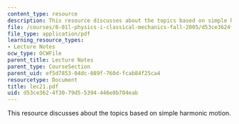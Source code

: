 ```yaml
---
content_type: resource
description: This resource discusses about the topics based on simple harmonic motion.
file: /courses/8-01l-physics-i-classical-mechanics-fall-2005/d53ce3624f3079d55394446e0b704eab_lec21.pdf
file_type: application/pdf
learning_resource_types:
- Lecture Notes
ocw_type: OCWFile
parent_title: Lecture Notes
parent_type: CourseSection
parent_uid: ef5d7853-04dc-089f-760d-fcab84f25ca4
resourcetype: Document
title: lec21.pdf
uid: d53ce362-4f30-79d5-5394-446e0b704eab
---
```

This resource discusses about the topics based on simple harmonic motion.

